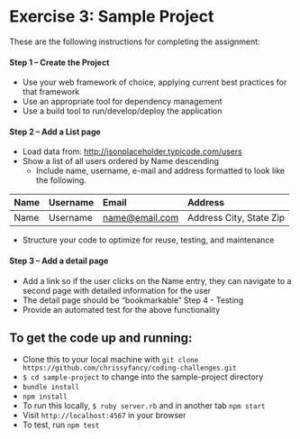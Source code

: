 # Exercise 3: Sample Project

These are the following instructions for completing the assignment:

#### Step 1 – Create the Project
- Use your web framework of choice, applying current best practices for that
framework
- Use an appropriate tool for dependency management
- Use a build tool to run/develop/deploy the application

#### Step 2 – Add a List page
- Load data from: http://jsonplaceholder.typicode.com/users
- Show a list of all users ordered by Name descending
  - Include name, username, e-mail and address formatted to look like the following.

| Name      | Username     | Email     | Address   |
| :-------- | :----------- | :-------- | :-------- |
| Name      | Username     | name@email.com | Address City, State Zip

- Structure your code to optimize for reuse, testing, and maintenance

#### Step 3 – Add a detail page
- Add a link so if the user clicks on the Name entry, they can navigate to a second
page with detailed information for the user
- The detail page should be “bookmarkable”
Step 4 - Testing
- Provide an automated test for the above functionality

## To get the code up and running:

- Clone this to your local machine with `git clone https://github.com/chrissyfancy/coding-challenges.git`
- `$ cd sample-project` to change into the sample-project directory
- `bundle install`
- `npm install`
- To run this locally, `$ ruby server.rb` and in another tab `npm start`
- Visit `http://localhost:4567` in your browser
- To test, run `npm test`
